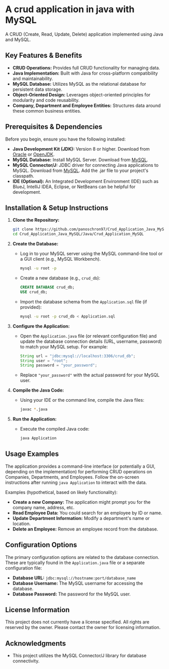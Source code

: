 # A crud application in java with MySQL

A CRUD (Create, Read, Update, Delete) application implemented using Java and MySQL.

## Key Features & Benefits

*   **CRUD Operations:** Provides full CRUD functionality for managing data.
*   **Java Implementation:** Built with Java for cross-platform compatibility and maintainability.
*   **MySQL Database:** Utilizes MySQL as the relational database for persistent data storage.
*   **Object-Oriented Design:** Leverages object-oriented principles for modularity and code reusability.
*   **Company, Department and Employee Entities:** Structures data around these common business entities.

## Prerequisites & Dependencies

Before you begin, ensure you have the following installed:

*   **Java Development Kit (JDK):**  Version 8 or higher.  Download from [Oracle](https://www.oracle.com/java/technologies/javase-downloads.html) or [OpenJDK](https://openjdk.java.net/).
*   **MySQL Database:**  Install MySQL Server. Download from [MySQL](https://www.mysql.com/downloads/).
*   **MySQL Connector/J:** JDBC driver for connecting Java applications to MySQL. Download from [MySQL](https://dev.mysql.com/downloads/connector/j/).  Add the .jar file to your project's classpath.
*   **IDE (Optional):**  An Integrated Development Environment (IDE) such as BlueJ, IntelliJ IDEA, Eclipse, or NetBeans can be helpful for development.

## Installation & Setup Instructions

1.  **Clone the Repository:**

    ```bash
    git clone https://github.com/panoschron97/Crud_Application_Java_MySQL.git
    cd Crud_Application_Java_MySQL/Java/Crud_Application_MySQL
    ```

2.  **Create the Database:**

    *   Log in to your MySQL server using the MySQL command-line tool or a GUI client (e.g., MySQL Workbench).

        ```bash
        mysql -u root -p
        ```

    *   Create a new database (e.g., `crud_db`):

        ```sql
        CREATE DATABASE crud_db;
        USE crud_db;
        ```

    *   Import the database schema from the `Application.sql` file (if provided):

        ```bash
        mysql -u root -p crud_db < Application.sql
        ```

3.  **Configure the Application:**

    *   Open the `Application.java` file (or relevant configuration file) and update the database connection details (URL, username, password) to match your MySQL setup.  For example:

        ```java
        String url = "jdbc:mysql://localhost:3306/crud_db";
        String user = "root";
        String password = "your_password";
        ```

    *   Replace `"your_password"` with the actual password for your MySQL user.

4.  **Compile the Java Code:**

    *   Using your IDE or the command line, compile the Java files:

        ```bash
        javac *.java
        ```

5.  **Run the Application:**

    *   Execute the compiled Java code:

        ```bash
        java Application
        ```

## Usage Examples

The application provides a command-line interface (or potentially a GUI, depending on the implementation) for performing CRUD operations on Companies, Departments, and Employees. Follow the on-screen instructions after running `java Application` to interact with the data.

Examples (hypothetical, based on likely functionality):

*   **Create a new Company:** The application might prompt you for the company name, address, etc.
*   **Read Employee Data:**  You could search for an employee by ID or name.
*   **Update Department Information:**  Modify a department's name or location.
*   **Delete an Employee:** Remove an employee record from the database.

## Configuration Options

The primary configuration options are related to the database connection.  These are typically found in the `Application.java` file or a separate configuration file:

*   **Database URL:**  `jdbc:mysql://hostname:port/database_name`
*   **Database Username:**  The MySQL username for accessing the database.
*   **Database Password:**  The password for the MySQL user.

## License Information

This project does not currently have a license specified. All rights are reserved by the owner. Please contact the owner for licensing information.

## Acknowledgments

*   This project utilizes the MySQL Connector/J library for database connectivity.
